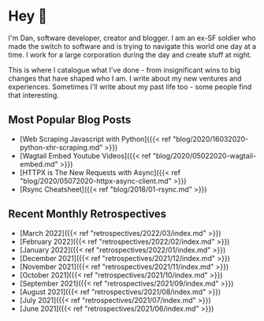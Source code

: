 # Hey 👋

I'm Dan, software developer, creator and blogger. I am an ex-SF soldier who made the switch to software and is trying to navigate this world one day at a time. I work for a large corporation during the day and create stuff at night.

This is where I catalogue what I've done - from insignificant wins to big changes that have shaped who I am. I write about my new ventures and experiences. Sometimes I'll write about my past life too - some people find that interesting.

## Most Popular Blog Posts

- [Web Scraping Javascript with Python]({{< ref "blog/2020/16032020-python-xhr-scraping.md" >}})
- [Wagtail Embed Youtube Videos]({{< ref "blog/2020/05022020-wagtail-embed.md" >}})
- [HTTPX is The New Requests with Async]({{< ref "blog/2020/05072020-httpx-async-client.md" >}})
- [Rsync Cheatsheet]({{< ref "blog/2018/01-rsync.md" >}})

## Recent Monthly Retrospectives

- [March 2022]({{< ref "retrospectives/2022/03/index.md" >}})
- [February 2022]({{< ref "retrospectives/2022/02/index.md" >}})
- [January 2022]({{< ref "retrospectives/2022/01/index.md" >}})
- [December 2021]({{< ref "retrospectives/2021/12/index.md" >}})
- [November 2021]({{< ref "retrospectives/2021/11/index.md" >}})
- [October 2021]({{< ref "retrospectives/2021/10/index.md" >}})
- [September 2021]({{< ref "retrospectives/2021/09/index.md" >}})
- [August 2021]({{< ref "retrospectives/2021/08/index.md" >}})
- [July 2021]({{< ref "retrospectives/2021/07/index.md" >}})
- [June 2021]({{< ref "retrospectives/2021/06/index.md" >}})

